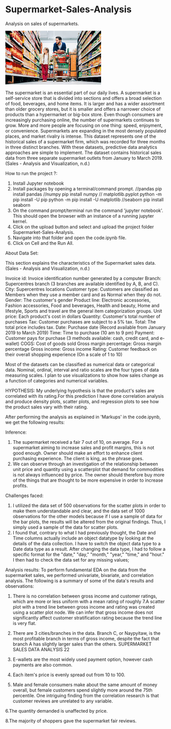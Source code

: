 # Supermarket-Sales-Analysis
 Analysis on sales of supermarkets.

 ![Alt text](images.jpeg)


The supermarket is an essential part of our daily lives. A supermarket is a self-service store that is divided into sections and offers a broad selection of food, beverages, and home items. It is larger and has a wider assortment than older grocery stores, but it is smaller and offers a narrower choice of products than a hypermarket or big-box store. Even though consumers are increasingly purchasing online, the number of supermarkets continues to grow. More and more people are focusing on one thing: speed, enjoyment, or convenience. Supermarkets are expanding in the most densely populated places, and market rivalry is intense. This dataset represents one of the historical sales of a supermarket firm, which was recorded for three months in three distinct branches. With these datasets, predictive data analytics approaches are simple to implement. The dataset contains historical sales data from three separate supermarket outlets from January to March 2019. (Sales - Analysis and Visualization, n.d.)

How to run the project ?:

1. Install Jupyter notebook
2. Install packages by opening a terminal/command prompt.
    //pandas
    pip install pandas
    //numpy
    pip install numpy
    // matplotlib.pyplot
    python -m pip install -U pip
    python -m pip install -U matplotlib
    //seaborn
    pip install seaborn
3. On the command prompt/terminal run the command 'jupyter notebook'. This should open the browser with an instance of a running jupyter kernel.
4. Click on the upload button and select and upload the project folder Supermarket-Sales-Analysis.
5. Navigate into that folder and open the code.ipynb file.
6. Click on Cell and the Run All.

About Data Set:

This section explains the characteristics of the Supermarket sales data. (Sales - Analysis and Visualization, n.d.)

Invoice id: Invoice identification number generated by a computer
Branch: Supercentres branch (3 branches are available identified by A, B, and C).
City: Supercentres locations
Customer type: Customers are classified as Members when they use a member card and as Normal when they do not.
Gender: The customer's gender
Product line: Electronic accessories, Fashion accessories, Food and beverages, Health and
beauty, Home and lifestyle, Sports and travel are the general item categorization groups. Unit price: Each product's cost in dollars
Quantity: Customer's total number of purchases
Tax: Customer purchases are subject to a 5% tax.
Total: The total price includes tax.
Date: Purchase date (Record available from January 2019 to March 2019)
Time: Time to purchase (10 am to 9 pm)
Payment: Customer pays for purchase (3 methods available: cash, credit card, and e-wallet) COGS: Cost of goods sold
Gross margin percentage: Gross margin percentage
Gross income: Gross income
Rating: Customer feedback on their overall shopping experience (On a scale of 1 to 10)

Most of the datasets can be classified as numerical data or categorical data. Nominal, ordinal, interval and ratio scales are the four types of data measuring scales. I plan to use visualizations to show how sales change as a function of categories and numerical variables.

HYPOTHESIS:
My underlying hypothesis is that the product's sales are correlated with its rating.For this prediction I have done correlation analysis and produce density plots, scatter plots, and regression plots to see how the product sales vary with their rating.


After performing the analysis as explained in 'Markups' in the code.ipynb, we get the following results:

Inference:
1. The supermarket received a fair 7 out of 10, on average. For a supermarket aiming to increase sales and profit margins, this is not good enough. Owner should make an effort to enhance client purchasing experience. The client is king, as the phrase goes.
2. We can observe through an investigation of the relationship between unit price and quantity using a scatterplot that demand for commodities is not always influenced by price. The owner should therefore buy more of the things that are thought to be more expensive in order to increase profits.


Challenges faced:
1. I utilized the data set of 500 observations for the scatter plots in order to make them understandable and clear, and the data set of 1000 observations for the other models because if I use a sample of data for the bar plots, the results will be altered from the original findings. Thus, I simply used a sample of the data for scatter plots.
2. I found that, contrary to what I had previously thought, the Date and Time columns actually include an object datatype by looking at the details of the data collection. I have to switch the object data type to a Date data type as a result. After changing the data type, I had to follow a specific format for the "date," "day," "month," "year," "time," and "hour." I then had to check the data set for any missing values;



Analysis results:
To perform fundamental EDA on the data from the supermarket sales, we performed univariate, bivariate, and correlation analysis.
The following is a summary of some of the data's results and observations:

1. There is no correlation between gross income and customer ratings, which are more or less uniform with a mean rating of roughly 7.A scatter plot with a trend line between gross income and rating was created using a scatter plot node. We can infer that gross income does not significantly affect customer stratification rating because the trend line is very flat.

2. There are 3 cities/branches in the data. Branch C, or Naypyitaw, is the most profitable branch in terms of gross income, despite the fact that branch A has slightly larger sales than the others.
SUPERMARKET SALES DATA ANALYSIS 22

3. E-wallets are the most widely used payment option, however cash payments are also common.

4. Each item's price is evenly spread out from 10 to 100.

5. Male and female consumers make about the same amount of money overall, but female customers spend slightly more around the 75th percentile.
One intriguing finding from the correlation research is that customer reviews are unrelated to any variable.

6.The quantity demanded is unaffected by price.

8.The majority of shoppers gave the supermarket fair reviews.
